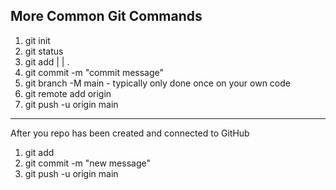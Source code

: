 ## More Common Git Commands

1. git init 
2. git status 
3. git add <file name> | <file folder filename> | .
4. git commit -m "commit message"
5. git branch -M main - typically only done once on your own code
6. git remote add origin <use the https address git gave you>
7. git push -u origin main 

--- 
After you repo has been created and connected to GitHub
1. git add 
2. git commit -m "new message"
3. git push -u origin main

